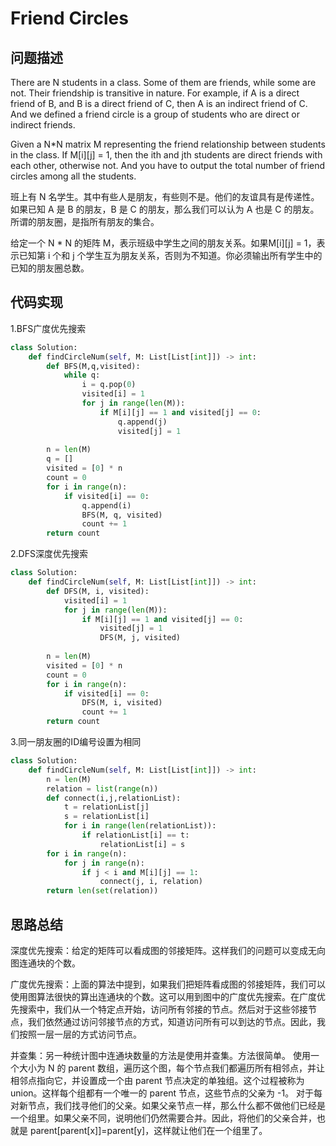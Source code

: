 #  Friend Circles

## 问题描述

There are N students in a class. Some of them are friends, while some are not. Their friendship is transitive in nature. For example, if A is a direct friend of B, and B is a direct friend of C, then A is an indirect friend of C. And we defined a friend circle is a group of students who are direct or indirect friends.

Given a N*N matrix M representing the friend relationship between students in the class. If M[i][j] = 1, then the ith and jth students are direct friends with each other, otherwise not. And you have to output the total number of friend circles among all the students.

班上有 N 名学生。其中有些人是朋友，有些则不是。他们的友谊具有是传递性。如果已知 A 是 B 的朋友，B 是 C 的朋友，那么我们可以认为 A 也是 C 的朋友。所谓的朋友圈，是指所有朋友的集合。

给定一个 N * N 的矩阵 M，表示班级中学生之间的朋友关系。如果M[i][j] = 1，表示已知第 i 个和 j 个学生互为朋友关系，否则为不知道。你必须输出所有学生中的已知的朋友圈总数。


## 代码实现

1.BFS广度优先搜索
```python
class Solution:
    def findCircleNum(self, M: List[List[int]]) -> int:
        def BFS(M,q,visited):
            while q:
                i = q.pop(0)
                visited[i] = 1
                for j in range(len(M)):
                    if M[i][j] == 1 and visited[j] == 0:
                        q.append(j)
                        visited[j] = 1
        
        n = len(M)
        q = []
        visited = [0] * n
        count = 0
        for i in range(n):
            if visited[i] == 0:
                q.append(i)
                BFS(M, q, visited)
                count += 1
        return count
```

2.DFS深度优先搜索
```python
class Solution:
    def findCircleNum(self, M: List[List[int]]) -> int:
        def DFS(M, i, visited):
            visited[i] = 1
            for j in range(len(M)):
                if M[i][j] == 1 and visited[j] == 0:
                    visited[j] = 1
                    DFS(M, j, visited)
        
        n = len(M)
        visited = [0] * n
        count = 0
        for i in range(n):
            if visited[i] == 0:
                DFS(M, i, visited)
                count += 1
        return count
```

3.同一朋友圈的ID编号设置为相同
```python
class Solution:
    def findCircleNum(self, M: List[List[int]]) -> int:
        n = len(M)
        relation = list(range(n))
        def connect(i,j,relationList):
            t = relationList[j]
            s = relationList[i]
            for i in range(len(relationList)):
                if relationList[i] == t:
                    relationList[i] = s
        for i in range(n):
            for j in range(n):
                if j < i and M[i][j] == 1:
                    connect(j, i, relation)
        return len(set(relation))
```


## 思路总结

深度优先搜索：给定的矩阵可以看成图的邻接矩阵。这样我们的问题可以变成无向图连通块的个数。

广度优先搜索：上面的算法中提到，如果我们把矩阵看成图的邻接矩阵，我们可以使用图算法很快的算出连通块的个数。这可以用到图中的广度优先搜索。在广度优先搜索中，我们从一个特定点开始，访问所有邻接的节点。然后对于这些邻接节点，我们依然通过访问邻接节点的方式，知道访问所有可以到达的节点。因此，我们按照一层一层的方式访问节点。

并查集：另一种统计图中连通块数量的方法是使用并查集。方法很简单。
使用一个大小为 N 的 parent 数组，遍历这个图，每个节点我们都遍历所有相邻点，并让相邻点指向它，并设置成一个由 parent 节点决定的单独组。这个过程被称为 union。这样每个组都有一个唯一的 parent 节点，这些节点的父亲为 -1。
对于每对新节点，我们找寻他们的父亲。如果父亲节点一样，那么什么都不做他们已经是一个组里。如果父亲不同，说明他们仍然需要合并。因此，将他们的父亲合并，也就是 parent[parent[x]]=parent[y]，这样就让他们在一个组里了。